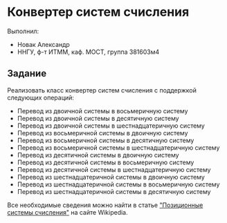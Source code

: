 # Конвертер систем счисления

Выполнил:

 - Новак Александр
 - ННГУ, ф-т ИТММ, каф. МОСТ, группа 381603м4

## Задание

Реализовать класс конвертер систем счисления с поддержкой следующих операций:

 - Перевод из двоичной системы в восьмеричную систему
 - Перевод из двоичной системы в десятичную систему
 - Перевод из двоичной системы в шестнадцатеричную систему
 - Перевод из восьмеричной системы в двоичную систему
 - Перевод из восьмеричной системы в десятичную систему
 - Перевод из восьмеричной системы в шестнадцатеричную систему
 - Перевод из десятичной системы в двоичную систему
 - Перевод из десятичной системы в восьмеричную систему
 - Перевод из десятичной системы в шестнадцатеричную систему
 - Перевод из шестнадцатеричной системы в двоичную систему
 - Перевод из шестнадцатеричной системы в восьмеричную систему
 - Перевод из шестнадцатеричной системы в десятичную систему

Все необходимые сведения можно найти в статье
["Позиционные системы счисления"][numeral_system] на сайте Wikipedia.

<!-- LINKS -->

[numeral_system]: https://en.wikipedia.org/wiki/Numeral_system